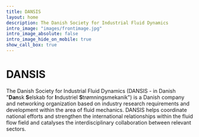 ```yaml
---
title: DANSIS
layout: home
description: The Danish Society for Industrial Fluid Dynamics
intro_image: "images/frontimage.jpg"
intro_image_absolute: false
intro_image_hide_on_mobile: true
show_call_box: true
---
```


# DANSIS

The Danish Society for Industrial Fluid Dynamics (DANSIS - in Danish "**Dan**sk **S**elskab for **I**ndustriel **S**trømningsmekanik") is a Danish company and networking organization based on industry research requirements and development within the area of fluid mechanics. DANSIS helps coordinate national efforts and strengthen the international relationships within the fluid flow field and catalyses the interdisciplinary collaboration between relevant sectors.
